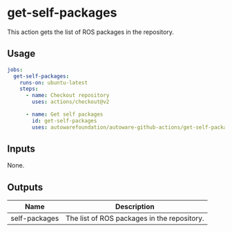 # get-self-packages

This action gets the list of ROS packages in the repository.

## Usage

```yaml
jobs:
  get-self-packages:
    runs-on: ubuntu-latest
    steps:
      - name: Checkout repository
        uses: actions/checkout@v2

      - name: Get self packages
        id: get-self-packages
        uses: autowarefoundation/autoware-github-actions/get-self-packages@tier4/proposal
```

## Inputs

None.

## Outputs

| Name          | Description                                 |
| ------------- | ------------------------------------------- |
| self-packages | The list of ROS packages in the repository. |

